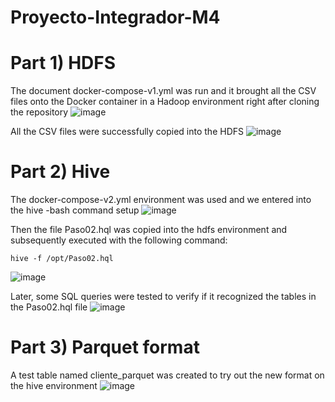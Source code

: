 # Proyecto-Integrador-M4

# Part 1) HDFS

The document docker-compose-v1.yml was run and it brought all the CSV files onto the Docker container in a Hadoop environment right after cloning the repository
![image](https://github.com/user-attachments/assets/aaa0ed44-0d24-45c1-b810-f93f33986d98)

All the CSV files were successfully copied into the HDFS
![image](https://github.com/user-attachments/assets/aa6212a8-6e61-4f0b-9a96-80e5fd748f39)


# Part 2) Hive

The docker-compose-v2.yml environment was used and we entered into the hive -bash command setup
![image](https://github.com/user-attachments/assets/c08eacd5-60e8-4867-8b41-0e1ac475081c)

Then the file Paso02.hql was copied into the hdfs environment and subsequently executed with the following command:

    hive -f /opt/Paso02.hql

![image](https://github.com/user-attachments/assets/33f5b76e-0527-4925-bc92-701edc79ea65)

Later, some SQL queries were tested to verify if it recognized the tables in the Paso02.hql file
![image](https://github.com/user-attachments/assets/ccbdb256-2cab-4bf9-941f-c1d8933c52ed)


# Part 3) Parquet format
A test table named cliente_parquet was created to try out the new format on the hive environment 
![image](https://github.com/user-attachments/assets/178abe6d-afac-4880-89f0-69c2883035f8)
